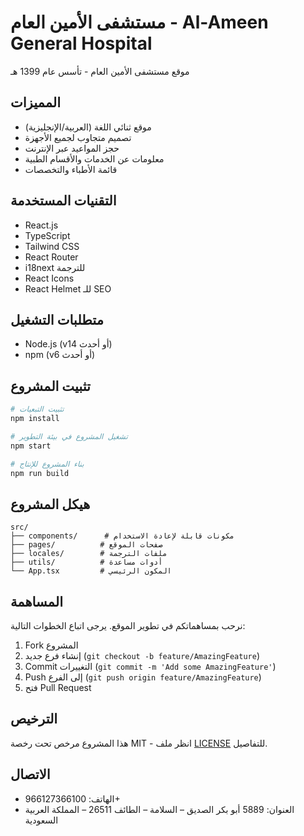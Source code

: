 # مستشفى الأمين العام - Al-Ameen General Hospital

موقع مستشفى الأمين العام - تأسس عام 1399 هـ

## المميزات

- موقع ثنائي اللغة (العربية/الإنجليزية)
- تصميم متجاوب لجميع الأجهزة
- حجز المواعيد عبر الإنترنت
- معلومات عن الخدمات والأقسام الطبية
- قائمة الأطباء والتخصصات

## التقنيات المستخدمة

- React.js
- TypeScript
- Tailwind CSS
- React Router
- i18next للترجمة
- React Icons
- React Helmet للـ SEO

## متطلبات التشغيل

- Node.js (v14 أو أحدث)
- npm (v6 أو أحدث)

## تثبيت المشروع

```bash
# تثبيت التبعيات
npm install

# تشغيل المشروع في بيئة التطوير
npm start

# بناء المشروع للإنتاج
npm run build
```

## هيكل المشروع

```
src/
├── components/      # مكونات قابلة لإعادة الاستخدام
├── pages/          # صفحات الموقع
├── locales/        # ملفات الترجمة
├── utils/          # أدوات مساعدة
└── App.tsx         # المكون الرئيسي
```

## المساهمة

نرحب بمساهماتكم في تطوير الموقع. يرجى اتباع الخطوات التالية:

1. Fork المشروع
2. إنشاء فرع جديد (`git checkout -b feature/AmazingFeature`)
3. Commit التغييرات (`git commit -m 'Add some AmazingFeature'`)
4. Push إلى الفرع (`git push origin feature/AmazingFeature`)
5. فتح Pull Request

## الترخيص

هذا المشروع مرخص تحت رخصة MIT - انظر ملف [LICENSE](LICENSE) للتفاصيل.

## الاتصال

- الهاتف: 966127366100+
- العنوان: 5889 أبو بكر الصديق – السلامة – الطائف 26511 – المملكة العربية السعودية
